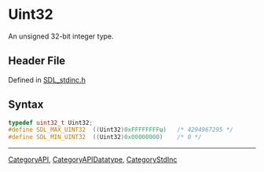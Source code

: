 # Uint32

An unsigned 32-bit integer type.

## Header File

Defined in [SDL_stdinc.h](https://github.com/libsdl-org/SDL/blob/SDL2/include/SDL_stdinc.h)

## Syntax

```c
typedef uint32_t Uint32;
#define SDL_MAX_UINT32  ((Uint32)0xFFFFFFFFu)   /* 4294967295 */
#define SDL_MIN_UINT32  ((Uint32)0x00000000)    /* 0 */
```

----
[CategoryAPI](CategoryAPI), [CategoryAPIDatatype](CategoryAPIDatatype), [CategoryStdInc](CategoryStdInc)

